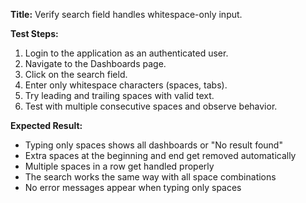 **Title:** Verify search field handles whitespace-only input.

**Test Steps:**
1. Login to the application as an authenticated user.
2. Navigate to the Dashboards page.
3. Click on the search field.
4. Enter only whitespace characters (spaces, tabs).
5. Try leading and trailing spaces with valid text.
6. Test with multiple consecutive spaces and observe behavior.

**Expected Result:**
- Typing only spaces shows all dashboards or "No result found"
- Extra spaces at the beginning and end get removed automatically
- Multiple spaces in a row get handled properly
- The search works the same way with all space combinations
- No error messages appear when typing only spaces